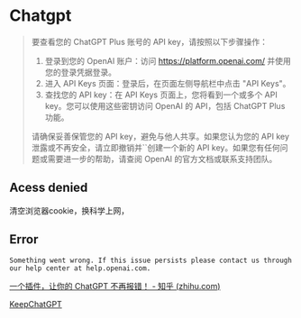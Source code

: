# Chatgpt





>   要查看您的 ChatGPT Plus 账号的 API key，请按照以下步骤操作：
>
>   1.  登录到您的 OpenAI 账户：访问 https://platform.openai.com/ 并使用您的登录凭据登录。
>   2.  进入 API Keys 页面：登录后，在页面左侧导航栏中点击 "API Keys"。
>   3.  查找您的 API key：在 API Keys 页面上，您将看到一个或多个 API key。您可以使用这些密钥访问 OpenAI 的 API，包括 ChatGPT Plus 功能。
>
>   请确保妥善保管您的 API key，避免与他人共享。如果您认为您的 API key 泄露或不再安全，请立即撤销并``创建一个新的 API key。如果您有任何问题或需要进一步的帮助，请查阅 OpenAI 的官方文档或联系支持团队。



## Acess denied

清空浏览器cookie，换科学上网，





## Error

```
Something went wrong. If this issue persists please contact us through our help center at help.openai.com.
```

[一个插件，让你的 ChatGPT 不再报错！ - 知乎 (zhihu.com)](https://zhuanlan.zhihu.com/p/623848022)

[KeepChatGPT](https://greasyfork.org/zh-CN/scripts/462804-keepchatgpt)
